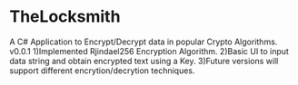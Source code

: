 # TheLocksmith
A C# Application to Encrypt/Decrypt data in popular Crypto Algorithms.
    v0.0.1
            1)Implemented Rjindael256 Encryption Algorithm.
            2)Basic UI to input data string and obtain encrypted text using a Key.
            3)Future versions will support different encrytion/decrytion techniques.
    
